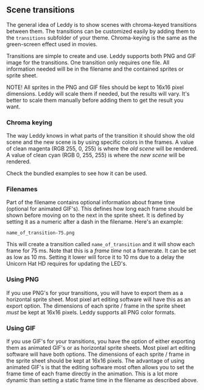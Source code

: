 ## Scene transitions
The general idea of Leddy is to show scenes with chroma-keyed transitions between them. The transitions can be customized easily by adding them to the `transitions` subfolder of your theme. Chroma-keying is the same as the green-screen effect used in movies.

Transitions are simple to create and use. Leddy supports both PNG and GIF image for the transitions. One transition only requires one file. All information needed will be in the filename and the contained sprites or sprite sheet.

NOTE! All sprites in the PNG and GIF files should be kept to 16x16 pixel dimensions. Leddy will scale them if needed, but the results will vary. It's better to scale them manually before adding them to get the result you want.

### Chroma keying
The way Leddy knows in what parts of the transition it should show the old scene and the new scene is by using specific colors in the frames. A value of clean magenta (RGB 255, 0, 255) is where the *old scene* will be rendered. A value of clean cyan (RGB 0, 255, 255) is where the *new scene* will be rendered.

Check the bundled examples to see how it can be used.

### Filenames
Part of the filename contains optional information about frame time (optional for animated GIF's). This defines how long each frame should be shown before moving on to the next in the sprite sheet. It is defined by setting it as a numeric after a dash in the filename. Here's an example:
```
name_of_transition-75.png
```
This will create a transition called `name_of_transition` and it will show each frame for 75 ms. Note that this is a *frame time* not a framerate. It can be set as low as 10 ms. Setting it lower will force it to 10 ms due to a delay the Unicorn Hat HD requires for updating the LED's.

### Using PNG
If you use PNG's for your transitions, you will have to export them as a horizontal sprite sheet. Most pixel art editing software will have this as an export option. The dimensions of each sprite / frame in the sprite sheet *must* be kept at 16x16 pixels. Leddy supports all PNG color formats.

### Using GIF
If you use GIF's for your transitions, you have the option of either exporting them as animated GIF's or as horizontal sprite sheets. Most pixel art editing software will have both options. The dimensions of each sprite / frame in the sprite sheet should be kept at 16x16 pixels. The advantage of using animated GIF's is that the editing software most often allows you to set the frame time of each frame directly in the animation. This is a lot more dynamic than setting a static frame time in the filename as described above.
